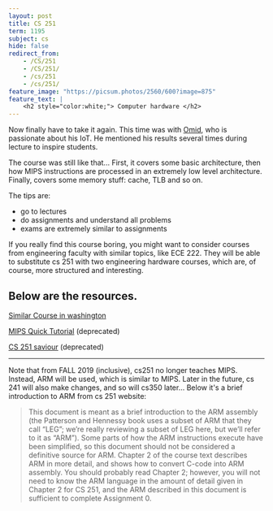 ```yaml
---
layout: post
title: CS 251
term: 1195
subject: cs
hide: false
redirect_from:
    - /CS/251
    - /CS/251/
    - /cs/251
    - /cs/251/
feature_image: "https://picsum.photos/2560/600?image=875"
feature_text: |
    <h2 style="color:white;"> Computer hardware </h2>
---
```


Now finally have to take it again. This time was with [Omid](https://cs.uwaterloo.ca/~oabari/), who is passionate about his IoT. He mentioned his results several times during lecture to inspire students.

The course was still like that... First, it covers some basic architecture, then how MIPS instructions are processed in an extremely low level architecture. Finally, covers some memory stuff: cache, TLB and so on.

The tips are:
- go to lectures
- do assignments and understand all problems
- exams are extremely similar to assignments

If you really find this course boring, you might want to consider courses from engineering faculty with similar topics, like ECE 222. They will be able to substitute cs 251 with two engineering hardware courses, which are, of course, more structured and interesting.

Below are the resources.
---

<p><a href="https://courses.cs.washington.edu/courses/cse370/09sp/lectures/" >Similar Course in washington</a> </p>
<p><a href="http://logos.cs.uic.edu/366/notes/mips%20quick%20tutorial.htm">MIPS Quick Tutorial</a> (deprecated) </p>
<p><a href="https://www.reddit.com/r/uwaterloo/comments/4wcvst/for_those_of_you_in_cs_251_who_dont_understand/?st=J2LW4CST&sh=7a641cfd">CS 251 saviour</a> (deprecated) </p>

---

Note that from FALL 2019 (inclusive), cs251 no longer teaches MIPS. Instead,  ARM will be used, which is similar to MIPS. Later in the future, cs 241 will also make changes, and so will cs350 later... Below it's a brief introduction to ARM from cs 251 website:

>This document is meant as a brief introduction to the ARM assembly (the Patterson and
    Hennessy book uses a subset of ARM that they call “LEG”; we’re really reviewing a subset
    of LEG here, but we’ll refer to it as “ARM”). Some parts of how the ARM instructions
    execute have been simplified, so this document should not be considered a definitive source
    for ARM. Chapter 2 of the course text describes ARM in more detail, and shows how to
    convert C-code into ARM assembly. You should probably read Chapter 2; however, you will
    not need to know the ARM language in the amount of detail given in Chapter 2 for CS 251,
    and the ARM described in this document is sufficient to complete Assignment 0.
